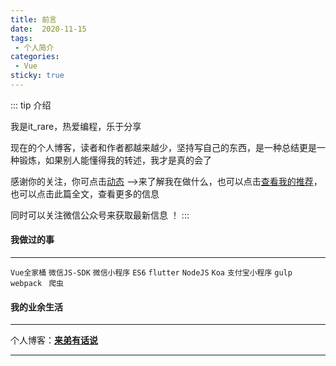 ```yaml
---
title: 前言
date:  2020-11-15
tags:
 - 个人简介
categories: 
 - Vue
sticky: true
---
```


::: tip
介绍

我是it_rare，热爱编程，乐于分享

现在的个人博客，读者和作者都越来越少，坚持写自己的东西，是一种总结更是一种锻炼，如果别人能懂得我的转述，我才是真的会了

感谢你的关注，你可点击[动态]() -->来了解我在做什么，也可以点击[查看我的推荐]()，也可以点击此篇全文，查看更多的信息

同时可以关注微信公众号来获取最新信息 ！
:::

<!-- more -->

#### 我做过的事

***
 
`Vue全家桶` `微信JS-SDK` `微信小程序` `ES6` `flutter` `NodeJS` `Koa` `支付宝小程序` `gulp` `webpack` ` 爬虫`

#### 我的业余生活

***
个人博客：[**来弟有话说**](http://recoluan.gitlab.io) 
***

